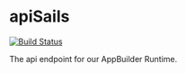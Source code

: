 # apiSails
[![Build Status](https://travis-ci.com/Hiro-Nakamura/ab_service_api_sails.svg?branch=develop)](https://travis-ci.com/Hiro-Nakamura/ab_service_api_sails)


The api endpoint for our AppBuilder Runtime.
